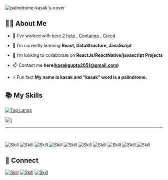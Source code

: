 ![palindrome-kasak's-cover](./cover.png)

## 👩‍💻 About Me

<!-- - 🔭 I’m currently looking for  -->
- 🔭 I’ve worked with [here 2 help](https://github.com/Here2help-community/h2H) , [Contango](https://github.com/ContangoBoard) , [Creed](https://github.com/Creed-Comapny).

- 🌱 I’m currently learning **React, DataStructure, JavaScript**

- 👯 I’m looking to collaborate on **ReactJs/ReactNative/javascript Projects**

- 📫 Contact me **here(kasakgupta2051@gmail.com)**

- ⚡ Fun fact **My name is kasak and "kasak" word is a palindrome.**

## 📚 My Skills

  [![Top Langs](https://github-readme-stats.vercel.app/api/top-langs/?username=palindrome-kasak&layout=compact&show_icons=true&theme=dark)](https://github.com/Jaagrav/Jaagrav)
  
  <img src="https://github-readme-stats.vercel.app/api?username=palindrome-kasak&layout=compact&show_icons=true&theme=dark">]
<br>
<hr>
<br>

![Skill](https://img.shields.io/badge/HTML5-E34F26?style=for-the-badge&logo=html5&logoColor=white)
![Skill](https://img.shields.io/badge/CSS3-1572B6?style=for-the-badge&logo=css3&logoColor=white)
![Skill](https://img.shields.io/badge/JavaScript-323330?style=for-the-badge&logo=javascript&logoColor=F7DF1E)
![Skill](https://img.shields.io/badge/npm-CB3837?style=for-the-badge&logo=npm&logoColor=white)
![Skill](https://img.shields.io/badge/Yarn-2C8EBB?style=for-the-badge&logo=yarn&logoColor=white)
![Skill](https://img.shields.io/badge/Java-ED8B00?style=for-the-badge&logo=java&logoColor=white)
![Skill](https://img.shields.io/badge/React-20232A?style=for-the-badge&logo=react&logoColor=61DAFB)
![Skill](https://img.shields.io/badge/React_Native-20232A?style=for-the-badge&logo=react&logoColor=61DAFB)
![Skill](https://img.shields.io/badge/Bootstrap-563D7C?style=for-the-badge&logo=bootstrap&logoColor=white)
![Skill](https://img.shields.io/badge/Visual_Studio_Code-0078D4?style=for-the-badge&logo=visual%20studio%20code&logoColor=white)

## 🤝 Connect

[![Skill](https://img.shields.io/badge/LinkedIn-0077B5?style=for-the-badge&logo=linkedin&logoColor=white)](https://www.linkedin.com/in/kasak-gupta-013baa190/)
[![Skill](https://img.shields.io/badge/Twitter-1DA1F2?style=for-the-badge&logo=twitter&logoColor=white)](https://twitter.com/KasakGupta7)
[![Skill](https://img.shields.io/badge/GitHub-100000?style=for-the-badge&logo=github&logoColor=white)](https://github.com/palindrome-kasak)
